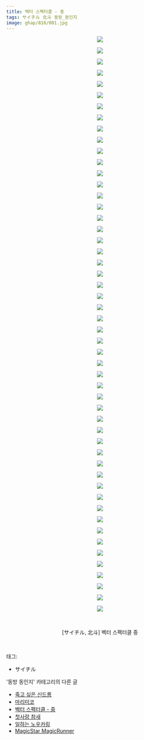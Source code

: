 ```yaml
---
title: 벡터 스펙터클 - 중
tags: サイチル 北斗 동방_동인지
image: ghap/816/001.jpg
---
```

<div class="article">
<p style="text-align: center; clear: none; float: none;"><img src="{{ site.nasurl }}/ghap/816/001.jpg"/></p>
<p style="text-align: center; clear: none; float: none;"><img src="{{ site.nasurl }}/ghap/816/002.jpg"/></p>
<p style="text-align: center; clear: none; float: none;"><img src="{{ site.nasurl }}/ghap/816/003.jpg"/></p>
<p style="text-align: center; clear: none; float: none;"><img src="{{ site.nasurl }}/ghap/816/004.jpg"/></p>
<p style="text-align: center; clear: none; float: none;"><img src="{{ site.nasurl }}/ghap/816/005.jpg"/></p>
<p style="text-align: center; clear: none; float: none;"><img src="{{ site.nasurl }}/ghap/816/006.jpg"/></p>
<p style="text-align: center; clear: none; float: none;"><img src="{{ site.nasurl }}/ghap/816/007.jpg"/></p>
<p style="text-align: center; clear: none; float: none;"><img src="{{ site.nasurl }}/ghap/816/008.jpg"/></p>
<p style="text-align: center; clear: none; float: none;"><img src="{{ site.nasurl }}/ghap/816/009.jpg"/></p>
<p style="text-align: center; clear: none; float: none;"><img src="{{ site.nasurl }}/ghap/816/010.jpg"/></p>
<p style="text-align: center; clear: none; float: none;"><img src="{{ site.nasurl }}/ghap/816/011.jpg"/></p>
<p style="text-align: center; clear: none; float: none;"><img src="{{ site.nasurl }}/ghap/816/012.jpg"/></p>
<p style="text-align: center; clear: none; float: none;"><img src="{{ site.nasurl }}/ghap/816/013.jpg"/></p>
<p style="text-align: center; clear: none; float: none;"><img src="{{ site.nasurl }}/ghap/816/014.jpg"/></p>
<p style="text-align: center; clear: none; float: none;"><img src="{{ site.nasurl }}/ghap/816/015.jpg"/></p>
<p style="text-align: center; clear: none; float: none;"><img src="{{ site.nasurl }}/ghap/816/016.jpg"/></p>
<p style="text-align: center; clear: none; float: none;"><img src="{{ site.nasurl }}/ghap/816/017.jpg"/></p>
<p style="text-align: center; clear: none; float: none;"><img src="{{ site.nasurl }}/ghap/816/018.jpg"/></p>
<p style="text-align: center; clear: none; float: none;"><img src="{{ site.nasurl }}/ghap/816/019.jpg"/></p>
<p style="text-align: center; clear: none; float: none;"><img src="{{ site.nasurl }}/ghap/816/020.jpg"/></p>
<p style="text-align: center; clear: none; float: none;"><img src="{{ site.nasurl }}/ghap/816/021.jpg"/></p>
<p style="text-align: center; clear: none; float: none;"><img src="{{ site.nasurl }}/ghap/816/022.jpg"/></p>
<p style="text-align: center; clear: none; float: none;"><img src="{{ site.nasurl }}/ghap/816/023.jpg"/></p>
<p style="text-align: center; clear: none; float: none;"><img src="{{ site.nasurl }}/ghap/816/024.jpg"/></p>
<p style="text-align: center; clear: none; float: none;"><img src="{{ site.nasurl }}/ghap/816/025.jpg"/></p>
<p style="text-align: center; clear: none; float: none;"><img src="{{ site.nasurl }}/ghap/816/026.jpg"/></p>
<p style="text-align: center; clear: none; float: none;"><img src="{{ site.nasurl }}/ghap/816/027.jpg"/></p>
<p style="text-align: center; clear: none; float: none;"><img src="{{ site.nasurl }}/ghap/816/028.jpg"/></p>
<p style="text-align: center; clear: none; float: none;"><img src="{{ site.nasurl }}/ghap/816/029.jpg"/></p>
<p style="text-align: center; clear: none; float: none;"><img src="{{ site.nasurl }}/ghap/816/030.jpg"/></p>
<p style="text-align: center; clear: none; float: none;"><img src="{{ site.nasurl }}/ghap/816/031.jpg"/></p>
<p style="text-align: center; clear: none; float: none;"><img src="{{ site.nasurl }}/ghap/816/032.jpg"/></p>
<p style="text-align: center; clear: none; float: none;"><img src="{{ site.nasurl }}/ghap/816/033.jpg"/></p>
<p style="text-align: center; clear: none; float: none;"><img src="{{ site.nasurl }}/ghap/816/034.jpg"/></p>
<p style="text-align: center; clear: none; float: none;"><img src="{{ site.nasurl }}/ghap/816/035.jpg"/></p>
<p style="text-align: center; clear: none; float: none;"><img src="{{ site.nasurl }}/ghap/816/036.jpg"/></p>
<p style="text-align: center; clear: none; float: none;"><img src="{{ site.nasurl }}/ghap/816/037.jpg"/></p>
<p style="text-align: center; clear: none; float: none;"><img src="{{ site.nasurl }}/ghap/816/038.jpg"/></p>
<p style="text-align: center; clear: none; float: none;"><img src="{{ site.nasurl }}/ghap/816/039.jpg"/></p>
<p style="text-align: center; clear: none; float: none;"><img src="{{ site.nasurl }}/ghap/816/040.jpg"/></p>
<p style="text-align: center; clear: none; float: none;"><img src="{{ site.nasurl }}/ghap/816/041.jpg"/></p>
<p style="text-align: center; clear: none; float: none;"><img src="{{ site.nasurl }}/ghap/816/042.jpg"/></p>
<p style="text-align: center; clear: none; float: none;"><img src="{{ site.nasurl }}/ghap/816/043.jpg"/></p>
<p style="text-align: center; clear: none; float: none;"><img src="{{ site.nasurl }}/ghap/816/044.jpg"/></p>
<p style="text-align: center; clear: none; float: none;"><img src="{{ site.nasurl }}/ghap/816/045.jpg"/></p>
<p style="text-align: center; clear: none; float: none;"><img src="{{ site.nasurl }}/ghap/816/046.jpg"/></p>
<p style="text-align: center; clear: none; float: none;"><img src="{{ site.nasurl }}/ghap/816/047.jpg"/></p>
<p style="text-align: center; clear: none; float: none;"><img src="{{ site.nasurl }}/ghap/816/048.jpg"/></p>
<p style="text-align: center; clear: none; float: none;"><img src="{{ site.nasurl }}/ghap/816/049.jpg"/></p>
<p style="text-align: center; clear: none; float: none;"><img src="{{ site.nasurl }}/ghap/816/050.jpg"/></p>
<p style="text-align: center; clear: none; float: none;"><img src="{{ site.nasurl }}/ghap/816/051.jpg"/></p>
<p style="text-align: center; clear: none; float: none;"><img src="{{ site.nasurl }}/ghap/816/052.jpg"/></p>
<p style="text-align: center; clear: none; float: none;"><br/></p>
<p style="text-align: center; clear: none; float: none;">[サイチル, 北斗] 벡터 스펙터클 중</p>
<p><br/></p>
</div><div class="tagTrail">
<p>태그: </p>
<ul>
<li>サイチル</li>
</ul>
</div><div class="another">
<p>'동방 동인지' 카테고리의 다른 글</p>
<ul>
<li><a href="/2016-07-10-ghap_818">죽고 싶은 신드롬</a></li>
<li><a href="/2016-07-10-ghap_817">마리미코</a></li>
<li><a href="/2016-07-10-ghap_816">벡터 스펙터클 - 중</a></li>
<li><a href="/2016-07-10-ghap_815">첫사랑 참새</a></li>
<li><a href="/2016-07-10-ghap_813">일하는 노우카링</a></li>
<li><a href="/2016-07-10-ghap_811">MagicStar MagicRunner</a></li>
</ul>
</div><div class="cb_module cb_fluid">
<div class="cb_wrt cb_profile">
</div><!-- commentList close -->
</div>